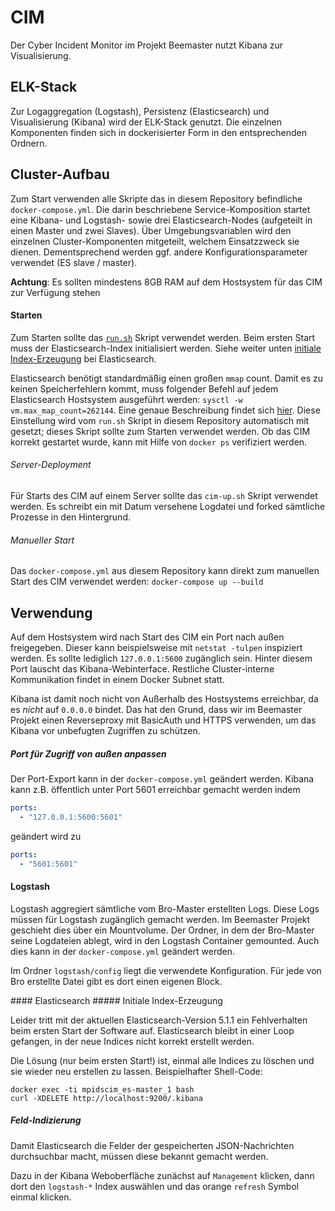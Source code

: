 # CIM

Der Cyber Incident Monitor im Projekt Beemaster nutzt Kibana zur Visualisierung.

## ELK-Stack
Zur Logaggregation (Logstash), Persistenz (Elasticsearch) und Visualisierung (Kibana) wird der ELK-Stack genutzt. Die einzelnen Komponenten finden sich in dockerisierter Form in den entsprechenden Ordnern.

## Cluster-Aufbau

Zum Start verwenden alle Skripte das in diesem Repository befindliche `docker-compose.yml`. Die darin beschriebene Service-Komposition startet eine Kibana- und Logstash- sowie drei Elasticsearch-Nodes (aufgeteilt in einen Master und zwei Slaves). Über Umgebungsvariablen wird den einzelnen Cluster-Komponenten mitgeteilt, welchem Einsatzzweck sie dienen. Dementsprechend werden ggf. andere Konfigurationsparameter verwendet (ES slave / master).

**Achtung**: Es sollten mindestens 8GB RAM auf dem Hostsystem für das CIM zur Verfügung stehen


#### Starten

Zum Starten sollte das [`run.sh`](run.sh) Skript verwendet werden. Beim ersten Start muss der Elasticsearch-Index initialisiert werden. Siehe weiter unten [initiale Index-Erzeugung](#init_es) bei Elasticsearch.

Elasticsearch benötigt standardmäßig einen großen ``mmap`` count. Damit es zu keinen Speicherfehlern kommt, muss folgender Befehl auf jedem Elasticsearch Hostsystem ausgeführt werden: `sysctl -w vm.max_map_count=262144`. Eine genaue Beschreibung findet sich [hier](https://www.elastic.co/guide/en/elasticsearch/reference/current/vm-max-map-count.html). Diese Einstellung wird vom `run.sh` Skript in diesem Repository automatisch mit gesetzt; dieses Skript sollte zum Starten verwendet werden. Ob das CIM korrekt gestartet wurde, kann mit Hilfe von `docker ps` verifiziert werden.

###### Server-Deployment

Für Starts des CIM auf einem Server sollte das `cim-up.sh` Skript verwendet werden. Es schreibt ein mit Datum versehene Logdatei und forked sämtliche Prozesse in den Hintergrund.

###### Manueller Start

Das `docker-compose.yml` aus diesem Repository kann direkt zum manuellen Start des CIM verwendet werden: `docker-compose up --build`


## Verwendung

Auf dem Hostsystem wird nach Start des CIM ein Port nach außen freigegeben. Dieser kann beispielsweise mit `netstat -tulpen` inspiziert werden. Es sollte lediglich `127.0.0.1:5600` zugänglich sein. Hinter diesem Port lauscht das Kibana-Webinterface. Restliche Cluster-interne Kommunikation findet in einem Docker Subnet statt.

Kibana ist damit noch nicht von Außerhalb des Hostsystems erreichbar, da es *nicht* auf `0.0.0.0` bindet. Das hat den Grund, dass wir im Beemaster Projekt einen Reverseproxy mit BasicAuth und HTTPS verwenden, um das Kibana vor unbefugten Zugriffen zu schützen. 

##### Port für Zugriff von außen anpassen
Der Port-Export kann in der `docker-compose.yml` geändert werden. Kibana kann z.B. öffentlich unter Port 5601 erreichbar gemacht werden indem 
```yaml
ports:
  - "127.0.0.1:5600:5601"
```
geändert wird zu
```yaml
ports:
  - "5601:5601"
```


#### Logstash

Logstash aggregiert sämtliche vom Bro-Master erstellten Logs. Diese Logs müssen für Logstash zugänglich gemacht werden. Im Beemaster Projekt geschieht dies über ein Mountvolume. Der Ordner, in dem der Bro-Master seine Logdateien ablegt, wird in den Logstash Container gemounted. Auch dies kann in der `docker-compose.yml` geändert werden.

Im Ordner `logstash/config` liegt die verwendete Konfiguration. Für jede von Bro erstellte Datei gibt es dort einen eigenen Block.

<a name="init_es"/>
#### Elasticsearch
##### Initiale Index-Erzeugung

Leider tritt mit der aktuellen Elasticsearch-Version 5.1.1 ein Fehlverhalten beim ersten Start der Software auf. Elasticsearch bleibt in einer Loop gefangen, in der neue Indices nicht korrekt erstellt werden.

Die Lösung (nur beim ersten Start!) ist, einmal alle Indices zu löschen und sie wieder neu erstellen zu lassen.
Beispielhafter Shell-Code:
```shell
docker exec -ti mpidscim_es-master_1 bash
curl -XDELETE http://localhost:9200/.kibana
```

##### Feld-Indizierung

Damit Elasticsearch die Felder der gespeicherten JSON-Nachrichten durchsuchbar macht, müssen diese bekannt gemacht werden. 

Dazu in der Kibana Weboberfläche zunächst auf `Management` klicken, dann dort den `logstash-*` Index auswählen und das orange `refresh` Symbol einmal klicken.
